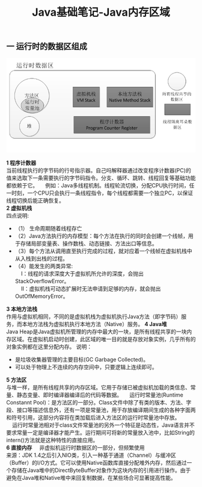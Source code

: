 ﻿---
layout: post
title: Java基础笔记-Java内存区域
description: 关于Java JVM的一些学习笔记
category: blog
---
## 一 运行时的数据区组成   
![图示1](/images/blog/java-jvm-store-model.png)   

<B>1  程序计数器</B><br>当前线程执行的字节码的行号指示器。自己吗解释器通过改变程序计数器(PC)的值来选取下一条需要执行的字节码指令。分支、循环、跳转、线程回复等基础功能都依赖于它。
&nbsp;&nbsp;&nbsp;&nbsp;例如：Java多线程机制。线程轮流切换，分配CPU执行时间，任一时刻，一个CPU只会执行一条线程指令，每个线程都需要一个独立PC，以保证线程切换后能正确恢复。      
<B>2  虚拟机栈</B><br>四点说明:   
<ul>
  <li>（1） 生命周期随着线程存亡</li>
  <li>（2）Java方法执行的内存模型：每个方法在执行的同时会创建一个线帧，用于存储局部变量表、操作数栈、动态链接、方法出口等信息。</li>
  <li>（3）每个方法从调用直至执行完成的过程，就对应着一个线帧在虚拟机栈中从入栈到出栈的过程。</li>
  <li>（4）能发生的两类异常:<br>
      &nbsp;&nbsp;&nbsp;&nbsp;I：线程的请求深度大于虚拟机所允许的深度，会抛出StackOverflowError。<br>
      &nbsp;&nbsp;&nbsp;&nbsp;II：虚拟机栈可动态扩展时无法申请到足够的内存，就会抛出OutOfMemoryError。</li>
</ul>   
<B>3 本地方法栈</B><br>作用与虚拟机相同，不同的是虚拟机栈为虚拟机执行Java方法（即字节码）服务，而本地方法栈为虚拟机执行本地方法（Native）服务。       
<B>4 Java堆</B><br>Java Heap是Java虚拟机所管理的内存中最大的一块，是所有线程共享的一块内存区域。在虚拟机启动时创建，此区域的唯一目的就是存放对象实例，几乎所有的对象实例都在这里分配内存。   
说明：<br>
<ul>
   <li>是垃圾收集器管理的主要目标(GC Garbage Collected)。</li>
   <li>可以处于物理上不连续的内存空间中，只要逻辑上连续即可。</li>
</ul>   
<B>5 方法区</B><br>与堆一样，是所有线程共享的内存区域。它用于存储已被虚拟机加载的类信息、常量、静态变量、即时编译器编译后的代码等数据。   
&nbsp;&nbsp;&nbsp;&nbsp;运行时常量池(Runtime Constannt Pool)：是方法区的一部分。Class文件中除了有类的版本、方法、字段、接口等描述信息外，还有一项是常量池，用于存放编译期间生成的各种字面两和符号引用，这部分内容将在类加载后进入方法区的运行时常量池中存放。<br>
&nbsp;&nbsp;&nbsp;&nbsp;运行时常量池相对于class文件常量池的另外一个特征是动态性，Java语言并不要求常量一定是编译器才能产生。运行期间可将新的常量放入池中，比如String的intern()方法就是这种特性的直接应用。
<br>
<B>6 直接内存</B>
&nbsp;&nbsp;&nbsp;&nbsp;非虚拟机运行时数据区的一部分，但频繁使用<br>
来源：JDK 1.4之后引入NIO类，引入一种基于通道（Channel）与缓冲区（Buffer）的I/O方式。它可以使用Native函数库直接分配堆外内存，然后通过一个存储在Java堆中的DirectByteBuffer对象作为这块内存的引用进行操作。由于避免在Java堆和Native堆中来回复制数据，在某些场合可显著提高性能。
<br>

